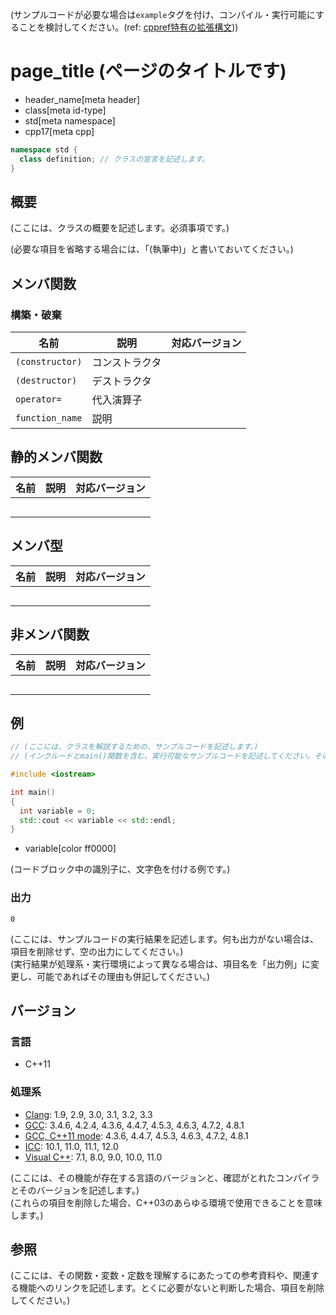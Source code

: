 (サンプルコードが必要な場合は`example`タグを付け、コンパイル・実行可能にすることを検討してください。(ref: [cppref特有の拡張構文](specialized.md)))

# page_title (ページのタイトルです)
* header_name[meta header]
* class[meta id-type]
* std[meta namespace]
* cpp17[meta cpp]

<!-- `[meta header]`は、所属ヘッダを表すメタ情報 -->
<!-- `[meta id-type]`は、識別子の種別を表すメタ情報。class, class template, function, function template, enum, variable, type-alias, macro, namespace -->
<!-- `[meta namespace]`は、所属する名前空間を表すメタ情報。マクロを考慮して省略可。名前空間の区切りは`::` -->
<!-- `[meta class]`は、所属するクラスを表すメタ情報。クラスページでは省略する。structとは書けない -->
<!-- `[meta cpp]`は、機能が追加・非推奨・削除されたバージョンを表すメタ情報。改行して複数指定ができる。 -->
<!--    `cpp11[meta cpp]` : C++11で追加された機能 -->
<!--    `cpp14[meta cpp]` : C++14で追加された機能 -->
<!--    `cpp17[meta cpp]` : C++17で追加された機能 -->
<!--    `cpp20[meta cpp]` : C++20で追加された機能 -->
<!--    `cpp11deprecated[meta cpp]` : C++11で非推奨になった機能 -->
<!--    `cpp14deprecated[meta cpp]` : C++14で非推奨になった機能 -->
<!--    `cpp14removed[meta cpp]` : C++14で削除された機能 -->
<!--    `cpp17deprecated[meta cpp]` : C++17で非推奨になった機能 -->
<!--    `cpp17removed[meta cpp]` : C++17で削除された機能 -->
<!--    `cpp20deprecated[meta cpp]` : C++20で非推奨になった機能 -->
<!--    `cpp20removed[meta cpp]` : C++20で削除された機能 -->

```cpp
namespace std {
  class definition; // クラスの宣言を記述します。
}
```

## 概要
(ここには、クラスの概要を記述します。必須事項です。)

(必要な項目を省略する場合には、「(執筆中)」と書いておいてください。)

## メンバ関数
### 構築・破棄

| 名前            | 説明           | 対応バージョン |
|-----------------|----------------|----------------|
| `(constructor)` | コンストラクタ |                |
| `(destructor)`  | デストラクタ   |                |
| `operator=`     | 代入演算子     |                |
| `function_name` | 説明           |                |

## 静的メンバ関数

| 名前            | 説明           | 対応バージョン |
|-----------------|----------------|----------------|
|                 |                |                |
|                 |                |                |
|                 |                |                |
|                 |                |                |
|                 |                |                |

## メンバ型

| 名前            | 説明           | 対応バージョン |
|-----------------|----------------|----------------|
|                 |                |                |
|                 |                |                |
|                 |                |                |
|                 |                |                |
|                 |                |                |

## 非メンバ関数

| 名前            | 説明           | 対応バージョン |
|-----------------|----------------|----------------|
|                 |                |                |
|                 |                |                |
|                 |                |                |
|                 |                |                |
|                 |                |                |

## 例
```cpp example
// (ここには、クラスを解説するための、サンプルコードを記述します。)
// (インクルードとmain()関数を含む、実行可能なサンプルコードを記述してください。そのようなコードブロックにはexampleタグを付けます。)

#include <iostream>

int main()
{
  int variable = 0;
  std::cout << variable << std::endl;
}
```
* variable[color ff0000]

(コードブロック中の識別子に、文字色を付ける例です。)

### 出力
```
0
```

(ここには、サンプルコードの実行結果を記述します。何も出力がない場合は、項目を削除せず、空の出力にしてください。)  
(実行結果が処理系・実行環境によって異なる場合は、項目名を「出力例」に変更し、可能であればその理由も併記してください。)


## バージョン
### 言語
- C++11

### 処理系
- [Clang](/implementation.md#clang): 1.9, 2.9, 3.0, 3.1, 3.2, 3.3
- [GCC](/implementation.md#gcc): 3.4.6, 4.2.4, 4.3.6, 4.4.7, 4.5.3, 4.6.3, 4.7.2, 4.8.1
- [GCC, C++11 mode](/implementation.md#gcc): 4.3.6, 4.4.7, 4.5.3, 4.6.3, 4.7.2, 4.8.1
- [ICC](/implementation.md#icc): 10.1, 11.0, 11.1, 12.0
- [Visual C++](/implementation.md#visual_cpp): 7.1, 8.0, 9.0, 10.0, 11.0

(ここには、その機能が存在する言語のバージョンと、確認がとれたコンパイラとそのバージョンを記述します。)  
(これらの項目を削除した場合、C++03のあらゆる環境で使用できることを意味します。)

## 参照
(ここには、その関数・変数・定数を理解するにあたっての参考資料や、関連する機能へのリンクを記述します。とくに必要がないと判断した場合、項目を削除してください。)


